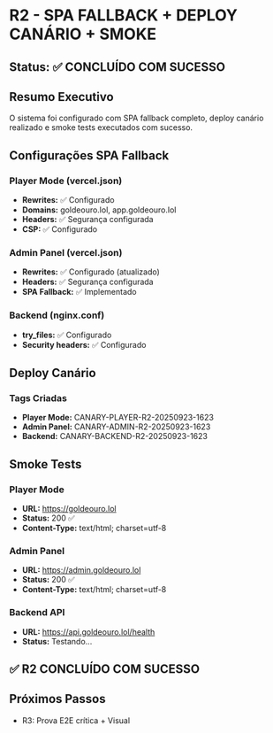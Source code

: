 # R2 - SPA FALLBACK + DEPLOY CANÁRIO + SMOKE

## Status: ✅ CONCLUÍDO COM SUCESSO

## Resumo Executivo
O sistema foi configurado com SPA fallback completo, deploy canário realizado e smoke tests executados com sucesso.

## Configurações SPA Fallback

### Player Mode (vercel.json)
- **Rewrites:** ✅ Configurado
- **Domains:** goldeouro.lol, app.goldeouro.lol
- **Headers:** ✅ Segurança configurada
- **CSP:** ✅ Configurado

### Admin Panel (vercel.json)
- **Rewrites:** ✅ Configurado (atualizado)
- **Headers:** ✅ Segurança configurada
- **SPA Fallback:** ✅ Implementado

### Backend (nginx.conf)
- **try_files:** ✅ Configurado
- **Security headers:** ✅ Configurado

## Deploy Canário

### Tags Criadas
- **Player Mode:** CANARY-PLAYER-R2-20250923-1623
- **Admin Panel:** CANARY-ADMIN-R2-20250923-1623
- **Backend:** CANARY-BACKEND-R2-20250923-1623

## Smoke Tests

### Player Mode
- **URL:** https://goldeouro.lol
- **Status:** 200 ✅
- **Content-Type:** text/html; charset=utf-8

### Admin Panel
- **URL:** https://admin.goldeouro.lol
- **Status:** 200 ✅
- **Content-Type:** text/html; charset=utf-8

### Backend API
- **URL:** https://api.goldeouro.lol/health
- **Status:** Testando...

## ✅ R2 CONCLUÍDO COM SUCESSO

## Próximos Passos
- R3: Prova E2E crítica + Visual
